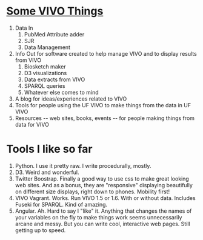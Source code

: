 # [Some VIVO Things](http://mconlon17.github.io)

1. Data In
    1. PubMed Attribute adder
	1. SJR
	1. Data Management
1. Info Out for software created to help manage VIVO and to display results from VIVO
    1. Biosketch maker
	1. D3 visualizations
	1. Data extracts from VIVO
	1. SPARQL queries
	1. Whatever else comes to mind
1. A blog for ideas/experiences related to VIVO
1. Tools for people using the UF VIVO to make things from the data in UF VIVO
1. Resources -- web sites, books, events -- for people making things from data for VIVO

# Tools I like so far

1. Python.  I use it pretty raw.  I write procedurally, mostly.
1. D3.  Weird and wonderful.
1. Twitter Boostrap.  Finally a good way to use css to make great looking web sites. And as a bonus, they
are "responsive" displaying beautifully on different size displays, right down to phones.  Mobility first!
1. VIVO Vagrant.  Works.  Run VIVO 1.5 or 1.6.  With or without data.  Includes Fuseki for SPARQL.  Kind of amazing.
1. Angular.  Ah.  Hard to say I "like" it. Anything that changes the names of your variables on the fly to make things 
work seems unnecessarily arcane and messy.  But you can write cool, interactive web pages.  Still getting up to speed.

